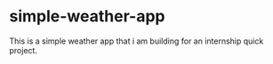 # simple-weather-app
This is a simple weather app that i am building for an internship quick project.
